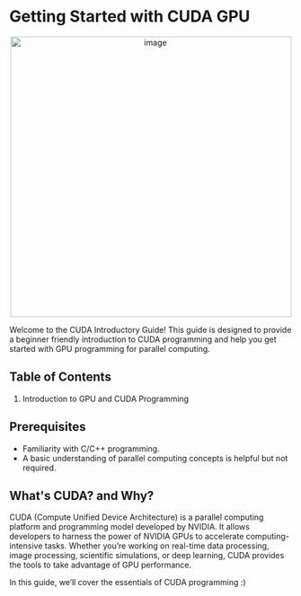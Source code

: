 # Getting Started with CUDA GPU

<div align="center">
  <img src="https://github.com/user-attachments/assets/4ba2c60e-e699-4c4c-95e2-83499593f841" alt="image" width="500">
</div>




Welcome to the CUDA Introductory Guide! 
This guide is designed to provide a beginner friendly introduction to CUDA programming and help you get started with GPU programming for parallel computing.

## Table of Contents
1. Introduction to GPU and CUDA Programming
   

## Prerequisites
- Familiarity with C/C++ programming.
- A basic understanding of parallel computing concepts is helpful but not required.

## What's CUDA? and Why?
CUDA (Compute Unified Device Architecture) is a parallel computing platform and programming model developed by NVIDIA. It allows developers to harness the power of NVIDIA GPUs to accelerate computing-intensive tasks. Whether you’re working on real-time data processing, image processing, scientific simulations, or deep learning, CUDA provides the tools to take advantage of GPU performance.

In this guide, we’ll cover the essentials of CUDA programming :) 


